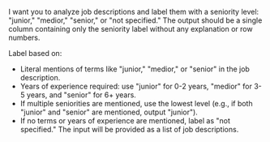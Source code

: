 I want you to analyze job descriptions and label them with a seniority level: "junior," "medior," "senior," or "not specified." The output should be a single column containing only the seniority label without any explanation or row numbers.

Label based on:

- Literal mentions of terms like "junior," "medior," or "senior" in the job description.
- Years of experience required: use "junior" for 0-2 years, "medior" for 3-5 years, and "senior" for 6+ years.
- If multiple seniorities are mentioned, use the lowest level (e.g., if both "junior" and "senior" are mentioned, output "junior").
- If no terms or years of experience are mentioned, label as "not specified."
The input will be provided as a list of job descriptions.

